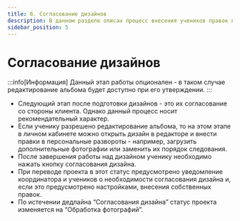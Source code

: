 ```yaml
---
title: 6. Согласование дизайнов
description: В данном разделе описан процесс внесения учеников правок в персональный альбом
sidebar_position: 5
---
```


# Согласование дизайнов
:::info[Информация]
Данный этап работы опционален - в таком случае редактирование альбома будет доступно при его утверждении.
:::
* Следующий этап после подготовки дизайнов - это их согласование со стороны клиента. Однако данный процесс носит рекомендательный характер.
* Если ученику разрешено редактирование альбома, то на этом этапе в личном кабинете можно открыть дизайн в редакторе и внести правки в персональные развороты - например, загрузить дополнительные фотографии или заменить их порядок следования.
* После завершения работы над дизайном ученику необходимо нажать кнопку согласования дизайна.
* При переводе проекта в этот статус предусмотрено уведомление координатора и учеников о необходимости согласования дизайна и, если это предусмотрено настройками, внесения собственных правок. 
* По истечении дедлайна “Согласования дизайна” статус проекта изменяется на “Обработка фотографий”.
